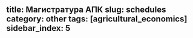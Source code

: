 title: Магистратура АПК
slug: schedules
category: other
tags: [agricultural_economics]
sidebar_index: 5
---


